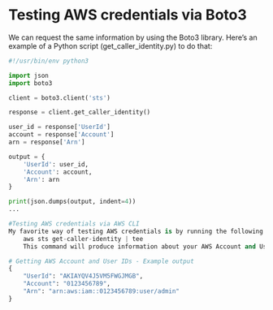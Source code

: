 # Testing AWS credentials via Boto3

We can request the same information by using the Boto3 library. 
Here’s an example of a Python script (get_caller_identity.py) 
to do that:

```py
#!/usr/bin/env python3

import json
import boto3

client = boto3.client('sts')

response = client.get_caller_identity()

user_id = response['UserId']
account = response['Account']
arn = response['Arn']

output = {
    'UserId': user_id,
    'Account': account,
    'Arn': arn
}

print(json.dumps(output, indent=4))
...

#Testing AWS credentials via AWS CLI
My favorite way of testing AWS credentials is by running the following command:
    aws sts get-caller-identity | tee
    This command will produce information about your AWS Account and User IDs:

# Getting AWS Account and User IDs - Example output
{
    "UserId": "AKIAYQV4J5VM5FWGJMGB",
    "Account": "0123456789",
    "Arn": "arn:aws:iam::0123456789:user/admin"
}